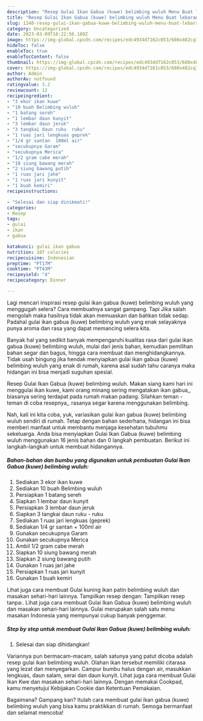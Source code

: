 ```yaml
---
description: "Resep Gulai Ikan Gabua (kuwe) belimbing wuluh Menu Buat lebaran"
title: "Resep Gulai Ikan Gabua (kuwe) belimbing wuluh Menu Buat lebaran"
slug: 1240-resep-gulai-ikan-gabua-kuwe-belimbing-wuluh-menu-buat-lebaran
category: Uncategorized
date: 2023-03-09T16:22:56.189Z
image: https://img-global.cpcdn.com/recipes/edc4934d7162c053/680x482cq70/gulai-ikan-gabua-kuwe-belimbing-wuluh-foto-resep-utama.jpg
hideToc: false
enableToc: true
enableTocContent: false
thumbnail: https://img-global.cpcdn.com/recipes/edc4934d7162c053/680x482cq70/gulai-ikan-gabua-kuwe-belimbing-wuluh-foto-resep-utama.jpg
cover: https://img-global.cpcdn.com/recipes/edc4934d7162c053/680x482cq70/gulai-ikan-gabua-kuwe-belimbing-wuluh-foto-resep-utama.jpg
author: Admin
authorAv: notfound
ratingvalue: 3.2
reviewcount: 12
recipeingredient:
- "3 ekor ikan kuwe"
- "10 buah Belimbing wuluh"
- "1 batang sereh"
- "1 lembar daun kunyit"
- "3 lembar daun jeruk"
- "3 tangkai daun ruku  ruku"
- "1 ruas jari lengkuas geprek"
- "1/4 gr santan  100ml air"
- "secukupnya Garam"
- "secukupnya Merica"
- "1/2 gram cabe merah"
- "10 siung bawang merah"
- "2 siung bawang putih"
- "1 ruas jari jahe"
- "1 ruas jari kunyit"
- "1 buah kemiri"
recipeinstructions:

- "Selesai dan siap dinikmati!"
categories:
- Resep
tags:
- gulai
- ikan
- gabua

katakunci: gulai ikan gabua 
nutrition: 107 calories
recipecuisine: Indonesian
preptime: "PT17M"
cooktime: "PT43M"
recipeyield: "4"
recipecategory: Dinner

---
```



Lagi mencari inspirasi resep gulai ikan gabua (kuwe) belimbing wuluh yang menggugah selera? Cara membuatnya sangat gampang. Tapi Jika salah mengolah maka hasilnya tidak akan memuaskan dan bahkan tidak sedap. Padahal gulai ikan gabua (kuwe) belimbing wuluh yang enak selayaknya punya aroma dan rasa yang dapat memancing selera kita.


Banyak hal yang sedikit banyak mempengaruhi kualitas rasa dari gulai ikan gabua (kuwe) belimbing wuluh, mulai dari jenis bahan, kemudian pemilihan bahan segar dan bagus, hingga cara membuat dan menghidangkannya. Tidak usah bingung jika hendak menyiapkan gulai ikan gabua (kuwe) belimbing wuluh yang enak di rumah, karena asal sudah tahu caranya maka hidangan ini bisa menjadi suguhan spesial.

Resep Gulai Ikan Gabua (kuwe) belimbing wuluh. Makan siang kami hari ini menggulai ikan kuwe, kami orang minang sering mengatakan ikan gabua,, biasanya sering terdapat pada rumah makan padang. Silahkan teman - teman di coba resepnya,, rasanya segar karena menggunakan belimbing.


Nah, kali ini kita coba, yuk, variasikan gulai ikan gabua (kuwe) belimbing wuluh sendiri di rumah. Tetap dengan bahan sederhana, hidangan ini bisa memberi manfaat untuk membantu menjaga kesehatan tubuhmu sekeluarga. Anda bisa menyiapkan Gulai Ikan Gabua (kuwe) belimbing wuluh menggunakan 16 jenis bahan dan 0 langkah pembuatan. Berikut ini langkah-langkah untuk membuat hidangannya.

<!--inarticleads1-->

##### Bahan-bahan dan bumbu yang digunakan untuk pembuatan Gulai Ikan Gabua (kuwe) belimbing wuluh:

1. Sediakan 3 ekor ikan kuwe
1. Sediakan 10 buah Belimbing wuluh
1. Persiapkan 1 batang sereh
1. Siapkan 1 lembar daun kunyit
1. Persiapkan 3 lembar daun jeruk
1. Siapkan 3 tangkai daun ruku - ruku
1. Sediakan 1 ruas jari lengkuas (geprek)
1. Sediakan 1/4 gr santan + 100ml air
1. Gunakan secukupnya Garam
1. Gunakan secukupnya Merica
1. Ambil 1/2 gram cabe merah
1. Siapkan 10 siung bawang merah
1. Siapkan 2 siung bawang putih
1. Gunakan 1 ruas jari jahe
1. Persiapkan 1 ruas jari kunyit
1. Gunakan 1 buah kemiri


Lihat juga cara membuat Gulai kuning ikan patin belimbing wuluh dan masakan sehari-hari lainnya. Tampilkan resep dengan: Tampilkan resep tanpa:. Lihat juga cara membuat Gulai Ikan Gabua (kuwe) belimbing wuluh dan masakan sehari-hari lainnya. Gulai merupakan salah satu menu masakan Indonesia yang mempunyai cukup banyak penggemar. 

<!--inarticleads2-->

##### Step by step untuk membuat Gulai Ikan Gabua (kuwe) belimbing wuluh:


1. Selesai dan siap dihidangkan!

Variannya pun bermacam-macam, salah satunya yang patut dicoba adalah resep gulai ikan belimbing wuluh. Olahan ikan tersebut memiliki citarasa yang lezat dan menyegarkan. Campur bumbu halus dengan air, masukkan lengkuas, daun salam, serai dan daun kunyit. Lihat juga cara membuat Gulai Ikan Kwe dan masakan sehari-hari lainnya. Dengan memakai Cookpad, kamu menyetujui Kebijakan Cookie dan Ketentuan Pemakaian. 

Bagaimana? Gampang kan? Itulah cara membuat gulai ikan gabua (kuwe) belimbing wuluh yang bisa kamu praktikkan di rumah. Semoga bermanfaat dan selamat mencoba!
